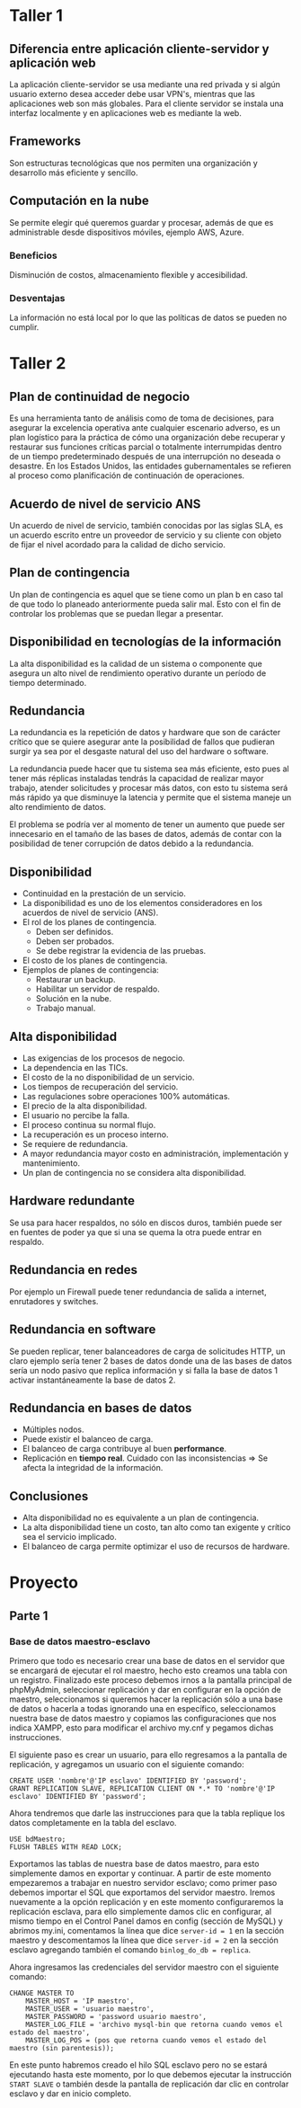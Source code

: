 # Taller 1

## Diferencia entre aplicación cliente-servidor y aplicación web
La aplicación cliente-servidor se usa mediante una red privada y si algún usuario externo desea acceder debe usar VPN's, mientras que las aplicaciones web son más globales. Para el cliente servidor se instala una interfaz localmente y en aplicaciones web es mediante la web.

## Frameworks
Son estructuras tecnológicas que nos permiten una organización y desarrollo más eficiente y sencillo.

## Computación en la nube
Se permite elegir qué queremos guardar y procesar, además de que es administrable desde dispositivos móviles, ejemplo AWS, Azure.

### Beneficios
Disminución de costos, almacenamiento flexible y accesibilidad.

### Desventajas
La información no está local por lo que las políticas de datos se pueden no cumplir.

# Taller 2

## Plan de continuidad de negocio
Es una herramienta tanto de análisis como de toma de decisiones, para asegurar la excelencia operativa ante cualquier escenario adverso, es un plan logístico para la práctica de cómo una organización debe recuperar y restaurar sus funciones críticas parcial o totalmente interrumpidas dentro de un tiempo predeterminado después de una interrupción no deseada o desastre. En los Estados Unidos, las entidades gubernamentales se refieren al proceso como planificación de continuación de operaciones.

## Acuerdo de nivel de servicio ANS
Un acuerdo de nivel de servicio, también conocidas por las siglas SLA, es un acuerdo escrito entre un proveedor de servicio y su cliente con objeto de fijar el nivel acordado para la calidad de dicho servicio.

## Plan de contingencia
Un plan de contingencia es aquel que se tiene como un plan b en caso tal de que todo lo planeado anteriormente pueda salir mal. Esto con el fin de controlar los problemas que se puedan llegar a presentar.

## Disponibilidad en tecnologías de la información
La alta disponibilidad es la calidad de un sistema o componente que asegura un alto nivel de rendimiento operativo durante un período de tiempo determinado.

## Redundancia
La redundancia es la repetición de datos y hardware que son de carácter crítico que se quiere asegurar ante la posibilidad de fallos que pudieran surgir ya sea por el desgaste natural del uso del hardware o software.

La redundancia puede hacer que tu sistema sea más eficiente, esto pues al tener más réplicas instaladas tendrás la capacidad de realizar mayor trabajo, atender solicitudes y procesar más datos, con esto tu sistema será más rápido ya que disminuye la latencia y permite que el sistema maneje un alto rendimiento de datos.

El problema se podría ver al momento de tener un aumento que puede ser innecesario en el tamaño de las bases de datos, además de contar con la posibilidad de tener corrupción de datos debido a la redundancia.

## Disponibilidad
- Continuidad en la prestación de un servicio.
- La disponibilidad es uno de los elementos consideradores en los acuerdos de nivel de servicio (ANS).
- El rol de los planes de contingencia.
	- Deben ser definidos.
	- Deben ser probados.
	- Se debe registrar la evidencia de las pruebas.
- El costo de los planes de contingencia.
- Ejemplos de planes de contingencia:
	- Restaurar un backup.
	- Habilitar un servidor de respaldo.
	- Solución en la nube.
	- Trabajo manual.

## Alta disponibilidad
- Las exigencias de los procesos de negocio.
- La dependencia en las TICs.
- El costo de la no disponibilidad de un servicio.
- Los tiempos de recuperación del servicio.
- Las regulaciones sobre operaciones 100% automáticas.
- El precio de la alta disponibilidad.
- El usuario no percibe la falla.
- El proceso continua su normal flujo.
- La recuperación es un proceso interno.
- Se requiere de redundancia.
- A mayor redundancia mayor costo en administración, implementación y mantenimiento.
- Un plan de contingencia no se considera alta disponibilidad.

## Hardware redundante
Se usa para hacer respaldos, no sólo en discos duros, también puede ser en fuentes de poder ya que si una se quema la otra puede entrar en respaldo.

## Redundancia en redes
Por ejemplo un Firewall puede tener redundancia de salida a internet, enrutadores y switches.

## Redundancia en software
Se pueden replicar, tener balanceadores de carga de solicitudes HTTP, un claro ejemplo sería tener 2 bases de datos donde una de las bases de datos sería un nodo pasivo que replica información y si falla la base de datos 1 activar instantáneamente la base de datos 2.

## Redundancia en bases de datos
- Múltiples nodos.
- Puede existir el balanceo de carga.
- El balanceo de carga contribuye al buen **performance**.
- Replicación en **tiempo real**. Cuidado con las inconsistencias => Se afecta la integridad de la información.

## Conclusiones
- Alta disponibilidad no es equivalente a un plan de contingencia.
- La alta disponibilidad tiene un costo, tan alto como tan exigente y crítico sea el servicio implicado.
- El balanceo de carga permite optimizar el uso de recursos de hardware.

# Proyecto

## Parte 1
### Base de datos maestro-esclavo
Primero que todo es necesario crear una base de datos en el servidor que se encargará de ejecutar el rol maestro, hecho esto creamos una tabla con un registro. Finalizado este proceso debemos irnos a la pantalla principal de phpMyAdmin, seleccionar replicación y dar en configurar en la opción de maestro, seleccionamos si queremos hacer la replicación sólo a una base de datos o hacerla a todas ignorando una en específico, seleccionamos nuestra base de datos maestro y copiamos las configuraciones que nos indica XAMPP, esto para modificar el archivo my.cnf y pegamos dichas instrucciones.

El siguiente paso es crear un usuario, para ello regresamos a la pantalla de replicación, y agregamos un usuario con el siguiente comando:

```
CREATE USER 'nombre'@'IP esclavo' IDENTIFIED BY 'password';
GRANT REPLICATION SLAVE, REPLICATION CLIENT ON *.* TO 'nombre'@'IP esclavo' IDENTIFIED BY 'password';
```

Ahora tendremos que darle las instrucciones para que la tabla replique los datos completamente en la tabla del esclavo.

```
USE bdMaestro;
FLUSH TABLES WITH READ LOCK;
```

Exportamos las tablas de nuestra base de datos maestro, para esto simplemente damos en exportar y continuar. A partir de este momento empezaremos a trabajar en nuestro servidor esclavo; como primer paso debemos importar el SQL que exportamos del servidor maestro. Iremos nuevamente a la opción replicación y en este momento configuraremos la replicación esclava, para ello simplemente damos clic en configurar, al mismo tiempo en el Control Panel damos en config (sección de MySQL) y abrimos my.ini, comentamos la línea que dice ```server-id = 1``` en la sección maestro y descomentamos la línea que dice ```server-id = 2``` en la sección esclavo agregando también el comando ```binlog_do_db = replica```.

Ahora ingresamos las credenciales del servidor maestro con el siguiente comando:
```
CHANGE MASTER TO
	MASTER_HOST = 'IP maestro',
	MASTER_USER = 'usuario maestro',
	MASTER_PASSWORD = 'password usuario maestro',
	MASTER_LOG_FILE = 'archivo mysql-bin que retorna cuando vemos el estado del maestro',
	MASTER_LOG_POS = (pos que retorna cuando vemos el estado del maestro (sin parentesis));
```

En este punto habremos creado el hilo SQL esclavo pero no se estará ejecutando hasta este momento, por lo que debemos ejecutar la instrucción ```START SLAVE``` o también desde la pantalla de replicación dar clic en controlar esclavo y dar en inicio completo.